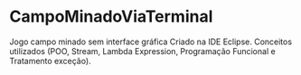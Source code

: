 # CampoMinadoViaTerminal
Jogo campo minado sem interface gráfica
Criado na IDE Eclipse.
Conceitos utilizados (POO, Stream, Lambda Expression, Programação Funcional e Tratamento exceção).
